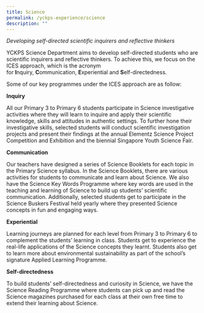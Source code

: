 ```yaml
---
title: Science
permalink: /yckps-experience/science
description: ""
---
```

_Developing self-directed scientific inquirers and reflective thinkers_  
  

YCKPS Science Department aims to develop self-directed students who are scientific inquirers and reflective thinkers. To achieve this, we focus on the ICES approach, which is the acronym for **I**nquiry, **C**ommunication, **E**xperiential and **S**elf-directedness.

  

Some of our key programmes under the ICES approach are as follow:

  

**Inquiry**

  

All our Primary 3 to Primary 6 students participate in Science investigative activities where they will learn to inquire and apply their scientific knowledge, skills and attitudes in authentic settings. To further hone their investigative skills, selected students will conduct scientific investigation projects and present their findings at the annual Elementz Science Project Competition and Exhibition and the biennial Singapore Youth Science Fair.

  

**Communication**

  

Our teachers have designed a series of Science Booklets for each topic in the Primary Science syllabus. In the Science Booklets, there are various activities for students to communicate and learn about Science. We also have the Science Key Words Programme where key words are used in the teaching and learning of Science to build up students’ scientific communication. Additionally, selected students get to participate in the Science Buskers Festival held yearly where they presented Science concepts in fun and engaging ways.

  

**Experiential**

  

Learning journeys are planned for each level from Primary 3 to Primary 6 to complement the students’ learning in class. Students get to experience the real-life applications of the Science concepts they learnt. Students also get to learn more about environmental sustainability as part of the school’s signature Applied Learning Programme.

  

**Self-directedness**

  

To build students’ self-directedness and curiosity in Science, we have the Science Reading Programme where students can pick up and read the Science magazines purchased for each class at their own free time to extend their learning about Science.